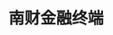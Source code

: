 ﻿---
id: 1762
title: "南财金融终端"
weight: 1762
version: "0.9.999"
updateTime: "2023-09-13T10:35:00"
debName: "http://113.24.212.22:8090/upload/file/sfc-connect-loongarch64.deb"
debSize: "85.1MB"
command: "\"/opt/apps/sfc-connect/sfc-connect\" %U"
compatibility: 3
---